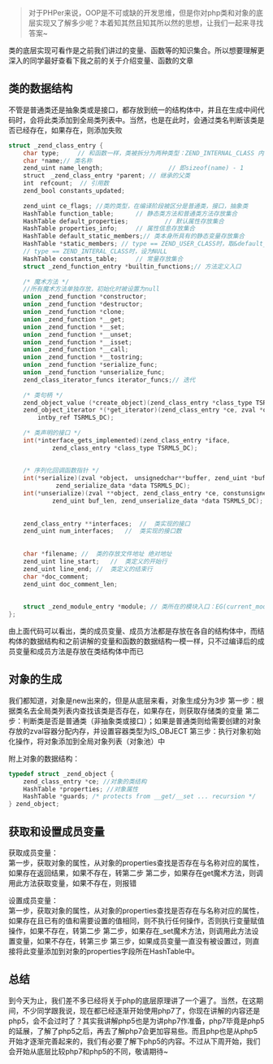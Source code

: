 >对于PHPer来说，OOP是不可或缺的开发思维，但是你对php类和对象的底层实现又了解多少呢？本着知其然且知其所以然的思想，让我们一起来寻找答案~

类的底层实现可看作是之前我们讲过的变量、函数等的知识集合。所以想要理解更深入的同学最好查看下我之前的关于介绍变量、函数的文章

## 类的数据结构
不管是普通类还是抽象类或是接口，都存放到统一的结构体中，并且在生成中间代码时，会将此类添加到全局类列表中。当然，也是在此时，会通过类名判断该类是否已经存在，如果存在，则添加失败
```c
struct _zend_class_entry {
    char type;     // 和函数一样，类被拆分为两种类型：ZEND_INTERNAL_CLASS 内部类型和ZEND_USER_CLASS 用户自定义类型
    char *name;// 类名称
    zend_uint name_length;                  // 即sizeof(name) - 1
    struct　_zend_class_entry *parent; // 继承的父类
    int　refcount;  // 引用数
    zend_bool constants_updated;
 
    zend_uint ce_flags;	//类的类型，在编译阶段被区分是普通类，接口，抽象类
    HashTable function_table;      // 静态类方法和普通类方法存放集合
    HashTable default_properties;          // 默认属性存放集合
    HashTable properties_info;     // 属性信息存放集合
    HashTable default_static_members;// 类本身所具有的静态变量存放集合
    HashTable *static_members; // type == ZEND_USER_CLASS时，取&default_static_members;
    // type == ZEND_INTERAL_CLASS时，设为NULL
    HashTable constants_table;     // 常量存放集合
    struct _zend_function_entry *builtin_functions;// 方法定义入口
 
	/* 魔术方法 */
    //所有魔术方法单独存放，初始化时被设置为null
    union _zend_function *constructor;
    union _zend_function *destructor;
    union _zend_function *clone;
    union _zend_function *__get;
    union _zend_function *__set;
    union _zend_function *__unset;
    union _zend_function *__isset;
    union _zend_function *__call;
    union _zend_function *__tostring;
    union _zend_function *serialize_func;
    union _zend_function *unserialize_func;
    zend_class_iterator_funcs iterator_funcs;// 迭代
 
    /* 类句柄 */
    zend_object_value (*create_object)(zend_class_entry *class_type TSRMLS_DC);
    zend_object_iterator *(*get_iterator)(zend_class_entry *ce, zval *object,
        intby_ref TSRMLS_DC);
 
    /* 类声明的接口 */
    int(*interface_gets_implemented)(zend_class_entry *iface,
            zend_class_entry *class_type TSRMLS_DC);
 
 
    /* 序列化回调函数指针 */
    int(*serialize)(zval *object， unsignedchar**buffer, zend_uint *buf_len,
             zend_serialize_data *data TSRMLS_DC);
    int(*unserialize)(zval **object, zend_class_entry *ce, constunsignedchar*buf,
            zend_uint buf_len, zend_unserialize_data *data TSRMLS_DC);
 
 
    zend_class_entry **interfaces;  //  类实现的接口
    zend_uint num_interfaces;   //  类实现的接口数
 
 
    char *filename; //  类的存放文件地址 绝对地址
    zend_uint line_start;   //  类定义的开始行
    zend_uint line_end; //  类定义的结束行
    char *doc_comment;
    zend_uint doc_comment_len;
 
 
    struct _zend_module_entry *module; // 类所在的模块入口：EG(current_module)
};
```
由上面代码可以看出，类的成员变量、成员方法都是存放在各自的结构体中，而结构体的数据结构和之前讲解的变量和函数的数据结构一模一样，只不过编译后的成员变量和成员方法是存放在类结构体中而已

## 对象的生成
我们都知道，对象是new出来的，但是从底层来看，对象生成分为3步
第一步：根据类名去全局类列表内查找该类是否存在，如果存在，则获取存储类的变量
第二步：判断类是否是普通类（非抽象类或接口）；如果是普通类则给需要创建的对象存放的zval容器分配内存，并设置容器类型为IS_OBJECT
第三步：执行对象初始化操作，将对象添加到全局对象列表（对象池）中

附上对象的数据结构：
```c
typedef struct _zend_object {
    zend_class_entry *ce; //对象的类结构
    HashTable *properties; //对象属性
    HashTable *guards; /* protects from __get/__set ... recursion */
} zend_object;
```

## 获取和设置成员变量

获取成员变量：   
第一步，获取对象的属性，从对象的properties查找是否存在与名称对应的属性，如果存在返回结果，如果不存在，转第二步
第二步，如果存在get魔术方法，则调用此方法获取变量，如果不存在，则报错

设置成员变量：   
第一步，获取对象的属性，从对象的properties查找是否存在与名称对应的属性，如果存在且已有的值和需要设置的值相同，则不执行任何操作，否则执行变量赋值操作，如果不存在，转第二步
第二步，如果存在_set魔术方法，则调用此方法设置变量，如果不存在，转第三步
第三步，如果成员变量一直没有被设置过，则直接将此变量添加到对象的properties字段所在HashTable中。

## 总结
到今天为止，我们差不多已经将关于php的底层原理讲了一个遍了。当然，在这期间，不少同学跟我说，现在都已经逐渐开始使用php7了，你现在讲解的内容还是php5，会不会过时了？其实我讲解php5也是为讲php7作准备，php7毕竟是php5的延展，了解了php5之后，再去了解php7会更加容易些。而且php也是从php5开始才逐渐完善起来的，我们有必要了解下php5的内容。不过从下周开始，我们会开始从底层比较php7和php5的不同，敬请期待~
